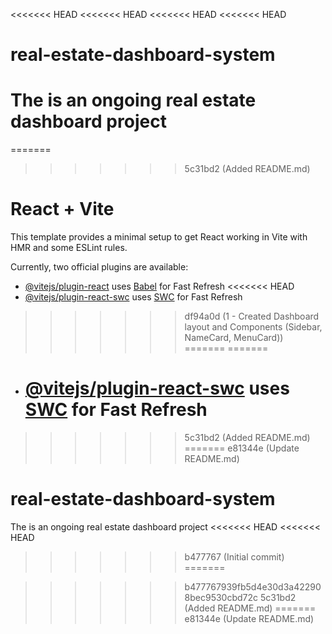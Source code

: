 <<<<<<< HEAD
<<<<<<< HEAD
<<<<<<< HEAD
<<<<<<< HEAD
# real-estate-dashboard-system

The is an ongoing real estate dashboard project
=======
=======

>>>>>>> 5c31bd2 (Added README.md)
# React + Vite

This template provides a minimal setup to get React working in Vite with HMR and some ESLint rules.

Currently, two official plugins are available:

- [@vitejs/plugin-react](https://github.com/vitejs/vite-plugin-react/blob/main/packages/plugin-react/README.md) uses [Babel](https://babeljs.io/) for Fast Refresh
<<<<<<< HEAD
- [@vitejs/plugin-react-swc](https://github.com/vitejs/vite-plugin-react-swc) uses [SWC](https://swc.rs/) for Fast Refresh
>>>>>>> df94a0d (1 - Created Dashboard layout and Components (Sidebar, NameCard, MenuCard))
=======
=======
- # [@vitejs/plugin-react-swc](https://github.com/vitejs/vite-plugin-react-swc) uses [SWC](https://swc.rs/) for Fast Refresh

>>>>>>> 5c31bd2 (Added README.md)
=======
>>>>>>> e81344e (Update README.md)
# real-estate-dashboard-system

The is an ongoing real estate dashboard project
<<<<<<< HEAD
<<<<<<< HEAD
>>>>>>> b477767 (Initial commit)
=======

> > > > > > > b477767939fb5d4e30d3a422908bec9530cbd72c
>>>>>>> 5c31bd2 (Added README.md)
=======
>>>>>>> e81344e (Update README.md)
